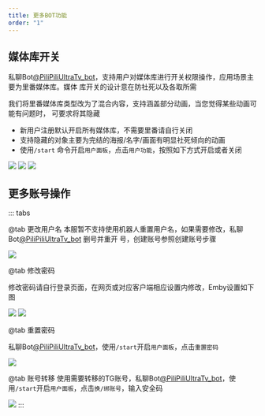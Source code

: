 ```yaml
---
title: 更多BOT功能
order: "1"
---
```

## 媒体库开关

私聊Bot[@PiliPiliUltraTv_bot](https://t.me/PiliPiliUltraTv_bot)，支持用户对媒体库进行开关权限操作，应用场景主要为里番媒体库。媒体
库开关的设计意在防社死以及各取所需

我们将里番媒体库类型改为了混合内容，支持涵盖部分动画，当您觉得某些动画可能有问题时，
可要求将其隐藏
- 新用户注册默认开启所有媒体库，不需要里番请自行关闭
- 支持隐藏的对象主要为完结的海报/名字/画面有明显社死倾向的动画
- 使用`/start` 命令开启`用户面板`，点击`用户功能`，按照如下方式开启或者关闭

![](https://img.112203.xyz/2024/02/1707916043.webp)
![](https://img.112203.xyz/2024/02/1707916069.webp)
![](https://img.112203.xyz/2024/02/1707916177.webp)

## 更多账号操作

::: tabs

@tab 更改用户名
本服暂不支持使用机器人重置用户名，如果需要修改，私聊Bot[@PiliPiliUltraTv_bot](https://t.me/PiliPiliUltraTv_bot) 删号并重开
号，创建账号参照创建账号步骤

![](https://img.112203.xyz/2024/02/1707916464.webp)

@tab 修改密码

修改密码请自行登录页面，在网页或对应客户端相应设置内修改，Emby设置如下图

![](https://img.112203.xyz/2024/02/1707916808.webp)
![](https://img.112203.xyz/2024/02/1707916835.webp)

@tab 重置密码

私聊Bot[@PiliPiliUltraTv_bot](https://t.me/PiliPiliUltraTv_bot)，使用`/start`开启`用户面板`，点击`重置密码`

![](https://img.112203.xyz/2024/02/1707916963.webp)

@tab 账号转移
使用需要转移的TG账号，私聊Bot[@PiliPiliUltraTv_bot](https://t.me/PiliPiliUltraTv_bot)，使用`/start`开启`用户面板`，点击`换/绑账号`，输入安全码

![](https://img.155155155.xyz/i/2024/02/1707923035.webp)
:::